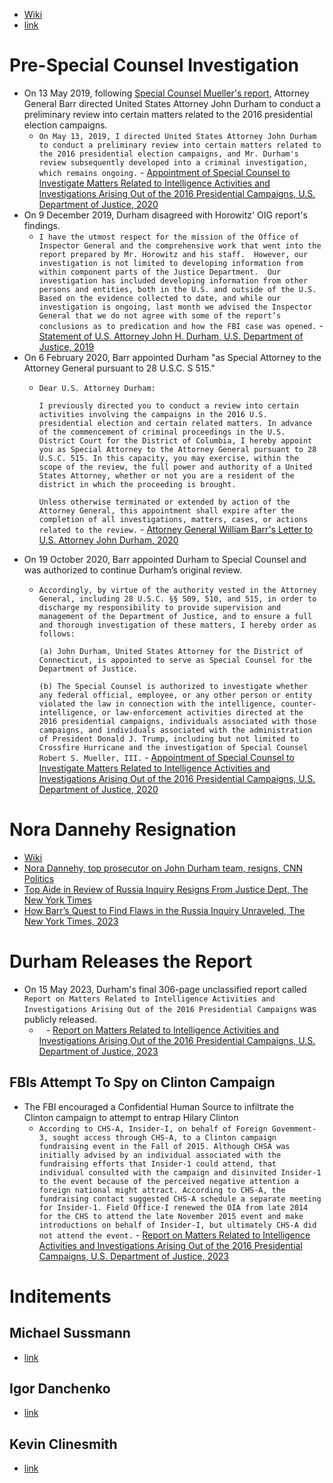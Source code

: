 - [Wiki](https://en.wikipedia.org/wiki/Durham_special_counsel_investigation)
- [link](https://www.justice.gov/storage/durhamreport.pdf)
# Pre-Special Counsel Investigation
- On 13 May 2019, following [Special Counsel Mueller's report](2016-19%20Mueller’s%20Special%20Counsel%20Investigation), Attorney General Barr directed United States Attorney John Durham to conduct a preliminary review into certain matters related to the 2016 presidential election campaigns.
    - `On May 13, 2019, I directed United States Attorney John Durham to conduct a preliminary review into certain matters related to the 2016 presidential election campaigns, and Mr. Durham's review subsequently developed into a criminal investigation, which remains ongoing.` - [Appointment of Special Counsel to Investigate Matters Related to Intelligence Activities and Investigations Arising Out of the 2016 Presidential Campaigns, U.S. Department of Justice, 2020](https://www.justice.gov/file/1370931/download)
- On 9 December 2019, Durham disagreed with Horowitz' OIG report's findings.
	- `I have the utmost respect for the mission of the Office of Inspector General and the comprehensive work that went into the report prepared by Mr. Horowitz and his staff.  However, our investigation is not limited to developing information from within component parts of the Justice Department.  Our investigation has included developing information from other persons and entities, both in the U.S. and outside of the U.S.  Based on the evidence collected to date, and while our investigation is ongoing, last month we advised the Inspector General that we do not agree with some of the report’s conclusions as to predication and how the FBI case was opened.` - [Statement of U.S. Attorney John H. Durham, U.S. Department of Justice, 2019](https://www.justice.gov/usao-ct/pr/statement-us-attorney-john-h-durham)
- On 6 February 2020, Barr appointed Durham "as Special Attorney to the Attorney General pursuant to 28 U.S.C. S 515."
    - `Dear U.S. Attorney Durham:`
      
      `I previously directed you to conduct a review into certain activities involving the campaigns in the 2016 U.S. presidential election and certain related matters. In advance of the commencement of criminal proceedings in the U.S. District Court for the District of Columbia, I hereby appoint you as Special Attorney to the Attorney General pursuant to 28 U.S.C. 515. In this capacity, you may exercise, within the scope of the review, the full power and authority of a United States Attorney, whether or not you are a resident of the district in which the proceeding is brought.`
      
      `Unless otherwise terminated or extended by action of the Attorney General, this appointment shall expire after the completion of all investigations, matters, cases, or actions related to the review.` - [Attorney General William Barr's Letter to U.S. Attorney John Durham, 2020](https://s3.documentcloud.org/documents/7217008/DOJ-OIP-19-0685-A.pdf)
- On 19 October 2020, Barr appointed Durham to Special Counsel and was authorized to continue Durham’s original review.
    - `Accordingly, by virtue of the authority vested in the Attorney General, including 28 U.S.C. §§ 509, 510, and 515, in order to discharge my responsibility to provide supervision and management of the Department of Justice, and to ensure a full and thorough investigation of these matters, I hereby order as follows:`
      
      `(a) John Durham, United States Attorney for the District of Connecticut, is appointed to serve as Special Counsel for the Department of Justice.`
      
      `(b) The Special Counsel is authorized to investigate whether any federal official, employee, or any other person or entity violated the law in connection with the intelligence, counter-intelligence, or law-enforcement activities directed at the 2016 presidential campaigns, individuals associated with those campaigns, and individuals associated with the administration of President Donald J. Trump, including but not limited to Crossfire Hurricane and the investigation of Special Counsel Robert S. Mueller, III.` - [Appointment of Special Counsel to Investigate Matters Related to Intelligence Activities and Investigations Arising Out of the 2016 Presidential Campaigns, U.S. Department of Justice, 2020](https://www.justice.gov/file/1370931/download)
# Nora Dannehy Resignation
- [Wiki](https://en.wikipedia.org/wiki/Nora_Dannehy)
- [Nora Dannehy, top prosecutor on John Durham team, resigns, CNN Politics](https://edition.cnn.com/2020/09/11/politics/nora-dannehy-john-durham/index.html)
- [Top Aide in Review of Russia Inquiry Resigns From Justice Dept, The New York Times](https://www.nytimes.com/2020/09/11/us/politics/nora-dannehy-durham-russia-investigation.html)
- [How Barr’s Quest to Find Flaws in the Russia Inquiry Unraveled, The New York Times, 2023](https://www.nytimes.com/2023/01/26/us/politics/durham-trump-russia-barr.html)
# Durham Releases the Report
- On 15 May 2023, Durham's final 306-page unclassified report called `Report on Matters Related to Intelligence Activities and Investigations Arising Out of the 2016 Presidential Campaigns` was publicly released.
	- ` ` - [Report on Matters Related to Intelligence Activities and  Investigations Arising Out of the 2016 Presidential Campaigns, U.S. Department of Justice, 2023](https://www.justice.gov/storage/durhamreport.pdf)
## FBIs Attempt To Spy on Clinton Campaign
- The FBI encouraged a Confidential Human Source to infiltrate the Clinton campaign to attempt to entrap Hilary Clinton
    - `According to CHS-A, Insider-I, on behalf of Foreign Govemment-3, sought access through CHS-A, to a Clinton campaign fundraising event in the Fall of 2015. Although CHSA was initially advised by an individual associated with the fundraising efforts that Insider-1 could attend, that individual consulted with the campaign and disinvited Insider-1 to the event because of the perceived negative attention a foreign national might attract. According to CHS-A, the fundraising contact suggested CHS-A schedule a separate meeting for Insider-1. Field Office-I renewed the OIA from late 2014 for the CHS to attend the late November 2015 event and make introductions on behalf of Insider-I, but ultimately CHS-A did not attend the event.` - [Report on Matters Related to Intelligence Activities and Investigations Arising Out of the 2016 Presidential Campaigns, U.S. Department of Justice, 2023](https://www.justice.gov/storage/durhamreport.pdf)
# Inditements
## Michael Sussmann
- [link](https://www.washingtonpost.com/national-security/2022/05/31/sussmann-not-guilty-lying-fbi-hillary-clinton/)
## Igor Danchenko
- [link](https://www.washingtonpost.com/national-security/2022/10/18/igor-danchenko-john-durham-verdict/)
## Kevin Clinesmith
- [link](https://www.washingtonpost.com/national-security/kevin-clinesmith-fbi-john-durham/2021/01/28/b06e061c-618e-11eb-afbe-9a11a127d146_story.html?itid=lk_inline_manual_8)